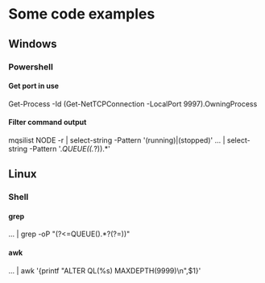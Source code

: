 # Some code examples


## Windows

### Powershell

#### Get port in use 
Get-Process -Id (Get-NetTCPConnection -LocalPort 9997).OwningProcess

#### Filter command output
mqsilist NODE -r | select-string -Pattern '(running)|(stopped)'
... | select-string -Pattern '.*QUEUE\((.*?)\).*'


## Linux

### Shell

#### grep 
... | grep -oP "(?<=QUEUE\().*?(?=\))" 

#### awk
... | awk '{printf "ALTER QL(%s) MAXDEPTH(9999)\n",$1}'
